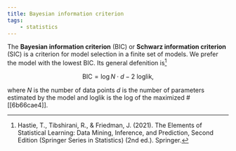 ```yaml
---
title: Bayesian information criterion
tags:
    - statistics
---
```


The **Bayesian information criterion** (BIC) or **Schwarz information criterion** (SIC) is a criterion for model selection in a finite set of models. We prefer the model with the lowest BIC. Its general defenition is[^stat-learning]

$$ \text{BIC} = \log N\cdot d - 2\ \text{loglik} ,$$

where $N$ is the number of data points $d$ is the number of parameters estimated by the model and $\text{loglik}$ is the log of the maximized #[[6b66cae4]].

[^stat-learning]: Hastie, T., Tibshirani, R., & Friedman, J. (2021). The Elements of Statistical Learning: Data Mining, Inference, and Prediction, Second Edition (Springer Series in Statistics) (2nd ed.). Springer.
